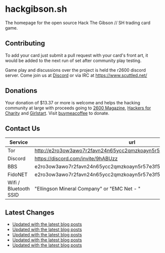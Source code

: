 # hackgibson.sh
The homepage for the open source Hack The Gibson // SH trading card game.


## Contributing

To add your card just submit a pull request with your card's front art, it would be added to the next run of set after community play testing.

Game play and discussions over the project is held the r2600 discord server. Come join us at [Discord](https://discord.com/invite/9hABUzz) or via IRC at https://www.scuttled.net/


## Donations

Your donation of $13.37 or more is welcome and helps the hacking community at large with proceeds going to [2600 Magazine](https://2600.com/), [Hackers for Charity](https://hackersforcharity.org) and [Girlstart](https://girlstart.org).  Visit [buymeacoffee](https://www.buymeacoffee.com/hackgibson.sh) to donate.


## Contact Us

Service | url
-|-
Tor | http://e2ro3ow3awo7r2favn24n65ycc2qmzkoayn5r57e3f56nvjwdcgg32ad.onion
Discord | https://discord.com/invite/9hABUzz
BBS | e2ro3ow3awo7r2favn24n65ycc2qmzkoayn5r57e3f56nvjwdcgg32ad.onion:23
FidoNET | e2ro3ow3awo7r2favn24n65ycc2qmzkoayn5r57e3f56nvjwdcgg32ad.onion:24554
Wifi / Bluetooth SSID | "Ellingson Mineral Company" or "EMC Net - <fidonet address>"

## Latest Changes
<!-- BLOG-POST-LIST:START -->
- [Updated with the latest blog posts](https://github.com/DFW2600/hackgibson.sh/commit/0687e429f074a17783e06ab5960517b024d198d5)
- [Updated with the latest blog posts](https://github.com/DFW2600/hackgibson.sh/commit/b9dbda36f832aad2c4f4715ee5c4265e6b88201b)
- [Updated with the latest blog posts](https://github.com/DFW2600/hackgibson.sh/commit/7abac99550b65e62b59627ba4122c4086fc86ba2)
- [Updated with the latest blog posts](https://github.com/DFW2600/hackgibson.sh/commit/8cb09ffb03c804b60d92f8277df5e04743e5361a)
- [Updated with the latest blog posts](https://github.com/DFW2600/hackgibson.sh/commit/d51277856d07e9e5156f127abfd5e49eb70e3bf0)
<!-- BLOG-POST-LIST:END -->
